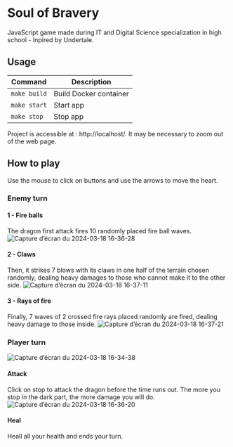# Soul of Bravery

JavaScript game made during IT and Digital Science specialization in high school - Inpired by Undertale.

## Usage

| Command      | Description            |
| ------------ | ---------------------- |
| `make build` | Build Docker container |
| `make start` | Start app              |
| `make stop`  | Stop app               |

Project is accessible at : http://localhost/. It may be necessary to zoom out of the web page.

## How to play

Use the mouse to click on buttons and use the arrows to move the heart.

### Enemy turn
#### 1 - Fire balls

The dragon first attack fires 10 randomly placed fire ball waves.
![Capture d’écran du 2024-03-18 16-36-28](https://github.com/LoukaDOZ/Jeu-Soul-of-Bravery/assets/46566140/935ce726-c14d-4395-9e45-5ece01dc6db1)

#### 2 - Claws

Then, it strikes 7 blows with its claws in one half of the terrain chosen randomly, dealing heavy damages to those who cannot make it to the other side.
![Capture d’écran du 2024-03-18 16-37-11](https://github.com/LoukaDOZ/Jeu-Soul-of-Bravery/assets/46566140/bdcf33e0-2657-4aa7-b57c-4da39578f81b)

#### 3 - Rays of fire

Finally, 7 waves of 2 crossed fire rays placed randomly are fired, dealing heavy damage to those inside.
![Capture d’écran du 2024-03-18 16-37-21](https://github.com/LoukaDOZ/Jeu-Soul-of-Bravery/assets/46566140/07bdab5e-0488-400e-91fb-bac19bbead3d)

### Player turn

![Capture d’écran du 2024-03-18 16-34-38](https://github.com/LoukaDOZ/Jeu-Soul-of-Bravery/assets/46566140/c5a5ecf6-53b5-4448-a62b-b9400c132ea2)

#### Attack

Click on stop to attack the dragon before the time runs out. The more you stop in the dark part, the more damage you will do.
![Capture d’écran du 2024-03-18 16-36-20](https://github.com/LoukaDOZ/Jeu-Soul-of-Bravery/assets/46566140/e4e21d75-4859-4b88-85a5-613b7c8fae50)

#### Heal

Heall all your health and ends your turn.
